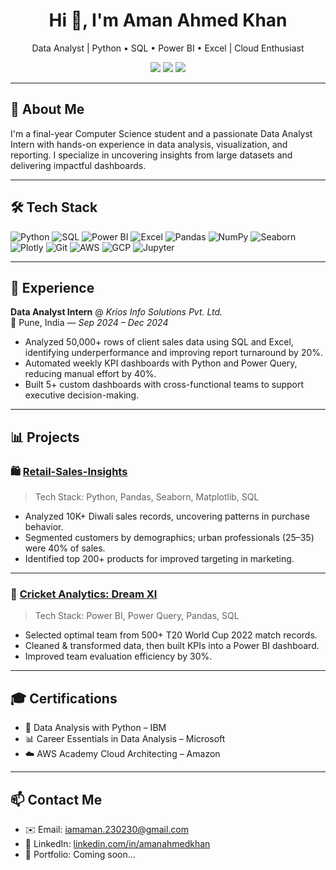 <h1 align="center">Hi 👋, I'm Aman Ahmed Khan</h1>
<p align="center"> Data Analyst | Python • SQL • Power BI • Excel | Cloud Enthusiast</p>

<p align="center">
  <a href="mailto:iamaman.230230@gmail.com"><img src="https://img.shields.io/badge/Email-D14836?style=for-the-badge&logo=gmail&logoColor=white" /></a>
  <a href="https://github.com/amannn08"><img src="https://img.shields.io/badge/GitHub-181717?style=for-the-badge&logo=github" /></a>
  <a href="https://linkedin.com/in/amanahmedkhan"><img src="https://img.shields.io/badge/LinkedIn-0077B5?style=for-the-badge&logo=linkedin&logoColor=white" /></a>
</p>

---

## 🚀 About Me
I'm a final-year Computer Science student and a passionate Data Analyst Intern with hands-on experience in data analysis, visualization, and reporting. I specialize in uncovering insights from large datasets and delivering impactful dashboards.

---

## 🛠️ Tech Stack

![Python](https://img.shields.io/badge/Python-3776AB?style=for-the-badge&logo=python&logoColor=white)
![SQL](https://img.shields.io/badge/SQL-4479A1?style=for-the-badge&logo=mysql&logoColor=white)
![Power BI](https://img.shields.io/badge/PowerBI-F2C811?style=for-the-badge&logo=powerbi&logoColor=black)
![Excel](https://img.shields.io/badge/Microsoft_Excel-217346?style=for-the-badge&logo=microsoft-excel&logoColor=white)
![Pandas](https://img.shields.io/badge/Pandas-150458?style=for-the-badge&logo=pandas&logoColor=white)
![NumPy](https://img.shields.io/badge/Numpy-013243?style=for-the-badge&logo=numpy&logoColor=white)
![Seaborn](https://img.shields.io/badge/Seaborn-4C4C4C?style=for-the-badge)
![Plotly](https://img.shields.io/badge/Plotly-3F4F75?style=for-the-badge)
![Git](https://img.shields.io/badge/Git-F05032?style=for-the-badge&logo=git&logoColor=white)
![AWS](https://img.shields.io/badge/AWS-232F3E?style=for-the-badge&logo=amazon-aws&logoColor=white)
![GCP](https://img.shields.io/badge/Google%20Cloud-4285F4?style=for-the-badge&logo=google-cloud&logoColor=white)
![Jupyter](https://img.shields.io/badge/Jupyter-F37626?style=for-the-badge&logo=jupyter&logoColor=white)

---

## 💼 Experience

**Data Analyst Intern** @ *Krios Info Solutions Pvt. Ltd.*  
📍 Pune, India — _Sep 2024 – Dec 2024_

- Analyzed 50,000+ rows of client sales data using SQL and Excel, identifying underperformance and improving report turnaround by 20%.
- Automated weekly KPI dashboards with Python and Power Query, reducing manual effort by 40%.
- Built 5+ custom dashboards with cross-functional teams to support executive decision-making.

---

## 📊 Projects

### 🛍️ [Retail-Sales-Insights](https://github.com/amannn08/Diwali-Sales-Insights-Using-Python)
> Tech Stack: Python, Pandas, Seaborn, Matplotlib, SQL

- Analyzed 10K+ Diwali sales records, uncovering patterns in purchase behavior.
- Segmented customers by demographics; urban professionals (25–35) were 40% of sales.
- Identified top 200+ products for improved targeting in marketing.

---

### 🏏 [Cricket Analytics: Dream XI](https://github.com/amannn08/DREAM-11-TEAM)
> Tech Stack: Power BI, Power Query, Pandas, SQL

- Selected optimal team from 500+ T20 World Cup 2022 match records.
- Cleaned & transformed data, then built KPIs into a Power BI dashboard.
- Improved team evaluation efficiency by 30%.

---

## 🎓 Certifications

- 📜 Data Analysis with Python – IBM  
- 📊 Career Essentials in Data Analysis – Microsoft  
- ☁️ AWS Academy Cloud Architecting – Amazon  

---

## 📫 Contact Me

- ✉️ Email: [iamaman.230230@gmail.com](mailto:iamaman.230230@gmail.com)  
- 🔗 LinkedIn: [linkedin.com/in/amanahmedkhan](https://linkedin.com/in/amanahmedkhan)  
- 📂 Portfolio: Coming soon...
